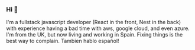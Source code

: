 ### Hi  👋
I'm a fullstack javascript developer (React in the front, Nest in the back) with experience having a bad time with aws, google cloud, and even azure. I'm from the UK, but now living and working in Spain. Fixing things is the best way to complain. Tambien hablo español!



<!--
**willworth/willworth** is a ✨ _special_ ✨ repository because its `README.md` (this file) appears on your GitHub profile.

Here are some ideas to get you started:

- 🔭 I’m currently working on ...
- 🌱 I’m currently learning ...
- 👯 I’m looking to collaborate on ...
- 🤔 I’m looking for help with ...
- 💬 Ask me about ...
- 📫 How to reach me: ...
- 😄 Pronouns: ...
- ⚡ Fun fact: ...
-->
